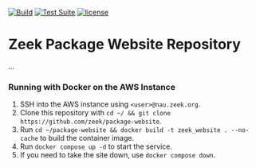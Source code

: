 [![Build](https://github.com/zeek/package-website/actions/workflows/build.yml/badge.svg)](https://github.com/zeek/package-website/actions/workflows/build.yml)
[![Test Suite](https://github.com/zeek/package-website/actions/workflows/pytest.yml/badge.svg)](https://github.com/zeek/package-website/actions/workflows/pytest.yml)
[![license](https://img.shields.io/github/license/zeek/package-website?color=23228B22)](https://github.com/zeek/package-website/blob/main/LICENSE)

# Zeek Package Website Repository

...

### Running with Docker on the AWS Instance

1. SSH into the AWS instance using `<user>@nau.zeek.org`.
2. Clone this repository with `cd ~/ && git clone https://github.com/zeek/package-website`.
3. Run `cd ~/package-website && docker build -t zeek_website . --no-cache` to build the container image.
4. Run `docker compose up -d` to start the service.
5. If you need to take the site down, use `docker compose down`.
